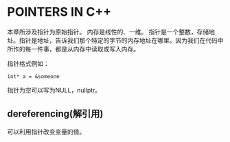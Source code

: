 # POINTERS IN C++

 本章所涉及指针为原始指针。
内存是线性的、一维。
 指针是一个整数，存储地址。指针是地址，告诉我们那个特定的字节的内存地址在哪里。因为我们在代码中所作的每一件事，都是从内存中读取或写入内存。

 指针格式例如：

 ```
int* a = &someone
 ```

指针为空可以写为NULL，nullptr。

## dereferencing(解引用)

可以利用指针改变变量的值。
